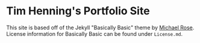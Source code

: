 # Tim Henning's Portfolio Site

This site is based off of the Jekyll "Basically Basic" theme by [Michael Rose](https://github.com/mmistakes/). License information for Basically Basic can be found under `License.md`.